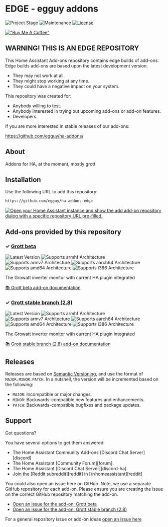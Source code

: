 # EDGE - egguy addons

![Project Stage][project-stage-shield]
![Maintenance][maintenance-shield]
[![License][license-shield]](LICENSE.md)

[!["Buy Me A Coffee"](https://www.buymeacoffee.com/assets/img/custom_images/orange_img.png)](https://www.buymeacoffee.com/egguy)


## WARNING! THIS IS AN EDGE REPOSITORY

This Home Assistant Add-ons repository contains edge builds of add-ons. Edge
builds add-ons are based upon the latest development version.

- They may not work at all.
- They might stop working at any time.
- They could have a negative impact on your system.

This repository was created for:

- Anybody willing to test.
- Anybody interested in trying out upcoming add-ons or add-on features.
- Developers.

If you are more interested in stable releases of our add-ons:

<https://github.com/egguy/ha-addons/>


## About

Addons for HA, at the moment, mostly grott

## Installation

Use the following URL to add this repository:

```txt
https://github.com/egguy/ha-addons-edge
```

[![Open your Home Assistant instance and show the add add-on repository dialog with a specific repository URL pre-filled.](https://my.home-assistant.io/badges/supervisor_add_addon_repository.svg)](https://my.home-assistant.io/redirect/supervisor_add_addon_repository/?repository_url=https%3A%2F%2Fgithub.com%2Fegguy%2Fha-addons-edge)



## Add-ons provided by this repository

### &#10003; [Grott beta][addon-grott-beta]

![Latest Version][grott-beta-version-shield]
![Supports armhf Architecture][grott-beta-armhf-shield]
![Supports armv7 Architecture][grott-beta-armv7-shield]
![Supports aarch64 Architecture][grott-beta-aarch64-shield]
![Supports amd64 Architecture][grott-beta-amd64-shield]
![Supports i386 Architecture][grott-beta-i386-shield]

The Growatt inverter monitor with current HA plugin integrated

[:books: Grott beta add-on documentation][addon-doc-grott-beta]

### &#10003; [Grott stable branch (2.8)][addon-grott]

![Latest Version][grott-version-shield]
![Supports armhf Architecture][grott-armhf-shield]
![Supports armv7 Architecture][grott-armv7-shield]
![Supports aarch64 Architecture][grott-aarch64-shield]
![Supports amd64 Architecture][grott-amd64-shield]
![Supports i386 Architecture][grott-i386-shield]

The Growatt inverter monitor with current HA plugin integrated

[:books: Grott stable branch (2.8) add-on documentation][addon-doc-grott]

## Releases

Releases are based on [Semantic Versioning][semver], and use the format
of ``MAJOR.MINOR.PATCH``. In a nutshell, the version will be incremented
based on the following:

- ``MAJOR``: Incompatible or major changes.
- ``MINOR``: Backwards-compatible new features and enhancements.
- ``PATCH``: Backwards-compatible bugfixes and package updates.

## Support

Got questions?

You have several options to get them answered:

- The Home Assistant Community Add-ons [Discord Chat Server][discord]
- The Home Assistant [Community Forum][forum].
- The Home Assistant [Discord Chat Server][discord-ha].
- Join the [Reddit subreddit][reddit] in [/r/homeassistant][reddit]

You could also open an issue here on GitHub. Note, we use a separate
GitHub repository for each add-on. Please ensure you are creating the issue
on the correct GitHub repository matching the add-on.

- [Open an issue for the add-on: Grott beta][grott-beta-issue]
- [Open an issue for the add-on: Grott stable branch (2.8)][grott-issue]

For a general repository issue or add-on ideas [open an issue here][issue]



[addon-grott-beta]: https://github.com/egguy/addon-grott-beta/tree/db8e6f7
[addon-doc-grott-beta]: https://github.com/egguy/addon-grott-beta/blob/db8e6f7/README.md
[grott-beta-issue]: https://github.com/egguy/addon-grott-beta/issues
[grott-beta-version-shield]: https://img.shields.io/badge/version-db8e6f7-blue.svg
[grott-beta-aarch64-shield]: https://img.shields.io/badge/aarch64-yes-green.svg
[grott-beta-amd64-shield]: https://img.shields.io/badge/amd64-yes-green.svg
[grott-beta-armhf-shield]: https://img.shields.io/badge/armhf-yes-green.svg
[grott-beta-armv7-shield]: https://img.shields.io/badge/armv7-yes-green.svg
[grott-beta-i386-shield]: https://img.shields.io/badge/i386-yes-green.svg
[addon-grott]: https://github.com/egguy/addon-grott/tree/d0ef1c9
[addon-doc-grott]: https://github.com/egguy/addon-grott/blob/d0ef1c9/README.md
[grott-issue]: https://github.com/egguy/addon-grott/issues
[grott-version-shield]: https://img.shields.io/badge/version-d0ef1c9-blue.svg
[grott-aarch64-shield]: https://img.shields.io/badge/aarch64-yes-green.svg
[grott-amd64-shield]: https://img.shields.io/badge/amd64-yes-green.svg
[grott-armhf-shield]: https://img.shields.io/badge/armhf-yes-green.svg
[grott-armv7-shield]: https://img.shields.io/badge/armv7-yes-green.svg
[grott-i386-shield]: https://img.shields.io/badge/i386-yes-green.svg
[gitlabci-shield]: https://gitlab.com/egguy/ha-addons-edge/badges/master/pipeline.svg
[gitlabci]: https://gitlab.com/egguy/ha-addons-edge/pipelines
[issue]: https://github.com/egguy/ha-addons-edge/issues
[license-shield]: https://img.shields.io/github/license/egguy/ha-addons-edge.svg
[maintenance-shield]: https://img.shields.io/maintenance/yes/2023.svg
[project-stage-shield]: https://img.shields.io/badge/project%20stage-production%20ready-brightgreen.svg
[semver]: http://semver.org/spec/v2.0.0.html